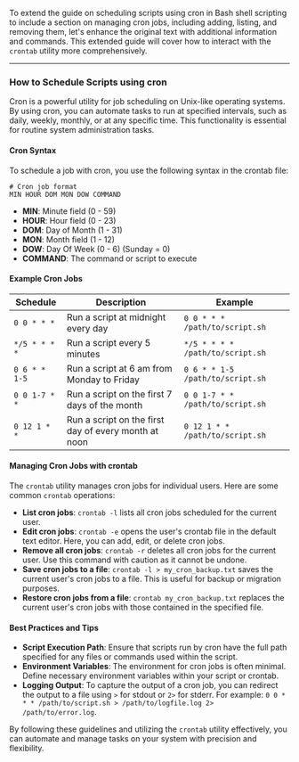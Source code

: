To extend the guide on scheduling scripts using cron in Bash shell scripting to include a section on managing cron jobs, including adding, listing, and removing them, let's enhance the original text with additional information and commands. This extended guide will cover how to interact with the `crontab` utility more comprehensively.

---

### How to Schedule Scripts using cron

Cron is a powerful utility for job scheduling on Unix-like operating systems. By using cron, you can automate tasks to run at specified intervals, such as daily, weekly, monthly, or at any specific time. This functionality is essential for routine system administration tasks.

#### Cron Syntax

To schedule a job with cron, you use the following syntax in the crontab file:

```cron
# Cron job format
MIN HOUR DOM MON DOW COMMAND
```

- **MIN**: Minute field (0 - 59)
- **HOUR**: Hour field (0 - 23)
- **DOM**: Day of Month (1 - 31)
- **MON**: Month field (1 - 12)
- **DOW**: Day Of Week (0 - 6) (Sunday = 0)
- **COMMAND**: The command or script to execute

#### Example Cron Jobs

| Schedule       | Description                                  | Example                             |
|----------------|----------------------------------------------|-------------------------------------|
| `0 0 * * *`    | Run a script at midnight every day           | `0 0 * * * /path/to/script.sh`      |
| `*/5 * * * *`  | Run a script every 5 minutes                 | `*/5 * * * * /path/to/script.sh`    |
| `0 6 * * 1-5`  | Run a script at 6 am from Monday to Friday   | `0 6 * * 1-5 /path/to/script.sh`    |
| `0 0 1-7 * *`  | Run a script on the first 7 days of the month| `0 0 1-7 * * /path/to/script.sh`    |
| `0 12 1 * *`   | Run a script on the first day of every month at noon | `0 12 1 * * /path/to/script.sh` |

#### Managing Cron Jobs with crontab

The `crontab` utility manages cron jobs for individual users. Here are some common `crontab` operations:

- **List cron jobs**: `crontab -l` lists all cron jobs scheduled for the current user.
- **Edit cron jobs**: `crontab -e` opens the user's crontab file in the default text editor. Here, you can add, edit, or delete cron jobs.
- **Remove all cron jobs**: `crontab -r` deletes all cron jobs for the current user. Use this command with caution as it cannot be undone.
- **Save cron jobs to a file**: `crontab -l > my_cron_backup.txt` saves the current user's cron jobs to a file. This is useful for backup or migration purposes.
- **Restore cron jobs from a file**: `crontab my_cron_backup.txt` replaces the current user's cron jobs with those contained in the specified file.

#### Best Practices and Tips

- **Script Execution Path**: Ensure that scripts run by cron have the full path specified for any files or commands used within the script.
- **Environment Variables**: The environment for cron jobs is often minimal. Define necessary environment variables within your script or crontab.
- **Logging Output**: To capture the output of a cron job, you can redirect the output to a file using `>` for stdout or `2>` for stderr. For example: `0 0 * * * /path/to/script.sh > /path/to/logfile.log 2> /path/to/error.log`.

By following these guidelines and utilizing the `crontab` utility effectively, you can automate and manage tasks on your system with precision and flexibility.